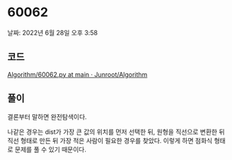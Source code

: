 # 60062

날짜: 2022년 6월 28일 오후 3:58

## 코드

[Algorithm/60062.py at main · Junroot/Algorithm](https://github.com/Junroot/Algorithm/blob/main/programmers/60062.py)

## 풀이

결론부터 말하면 완전탐색이다.

나같은 경우는 dist가 가장 큰 값의 위치를 먼저 선택한 뒤, 원형을 직선으로 변환한 뒤 직선 형태로 만든 뒤 가장 적은 사람이 필요한 경우를 찾았다. 이렇게 하면 점화식 형태로 문제를 풀 수 있기 때문이다.